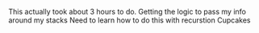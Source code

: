 ﻿This actually took about 3 hours to do.
Getting the logic to pass my info around my stacks
Need to learn how to do this with recurstion
Cupcakes